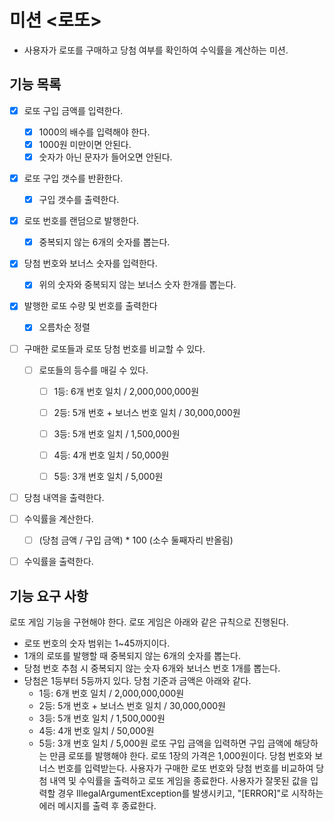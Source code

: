 # 미션 <로또>
 - 사용자가 로또를 구매하고 당첨 여부를 확인하여 수익률을 계산하는 미션.

## 기능 목록

- [x] 로또 구입 금액를 입력한다. 
  - [x] 1000의 배수를 입력해야 한다.
  - [x] 1000원 미만이면 안된다. 
  - [x] 숫자가 아닌 문자가 들어오면 안된다.

- [x] 로또 구입 갯수를 반환한다.
  - [x] 구입 갯수를 출력한다.
  
- [x] 로또 번호를 랜덤으로 발행한다. 
  - [x] 중복되지 않는 6개의 숫자를 뽑는다.

- [x] 당첨 번호와 보너스 숫자를 입력한다. 
  - [x] 위의 숫자와 중복되지 않는 보너스 숫자 한개를 뽑는다.

- [x] 발행한 로또 수량 및 번호를 출력한다 
  - [x] 오름차순 정렬

  
- [ ] 구매한 로또들과 로또 당첨 번호를 비교할 수 있다. 
  - [ ] 로또들의 등수를 매길 수 있다. 
    - [ ] 1등: 6개 번호 일치 / 2,000,000,000원
    - [ ] 2등: 5개 번호 + 보너스 번호 일치 / 30,000,000원
    - [ ] 3등: 5개 번호 일치 / 1,500,000원
    - [ ] 4등: 4개 번호 일치 / 50,000원
    - [ ] 5등: 3개 번호 일치 / 5,000원

    
- [ ] 당첨 내역을 출력한다. 


- [ ] 수익률을 계산한다. 
  - [ ] (당첨 금액 / 구입 금액) * 100 (소수 둘째자리 반올림)

- [ ] 수익률을 출력한다.


## 기능 요구 사항
로또 게임 기능을 구현해야 한다. 로또 게임은 아래와 같은 규칙으로 진행된다.

- 로또 번호의 숫자 범위는 1~45까지이다.
- 1개의 로또를 발행할 때 중복되지 않는 6개의 숫자를 뽑는다.
- 당첨 번호 추첨 시 중복되지 않는 숫자 6개와 보너스 번호 1개를 뽑는다.
- 당첨은 1등부터 5등까지 있다. 당첨 기준과 금액은 아래와 같다.
    - 1등: 6개 번호 일치 / 2,000,000,000원
    - 2등: 5개 번호 + 보너스 번호 일치 / 30,000,000원
    - 3등: 5개 번호 일치 / 1,500,000원
    - 4등: 4개 번호 일치 / 50,000원
    - 5등: 3개 번호 일치 / 5,000원
      로또 구입 금액을 입력하면 구입 금액에 해당하는 만큼 로또를 발행해야 한다.
      로또 1장의 가격은 1,000원이다.
      당첨 번호와 보너스 번호를 입력받는다.
      사용자가 구매한 로또 번호와 당첨 번호를 비교하여 당첨 내역 및 수익률을 출력하고 로또 게임을 종료한다.
      사용자가 잘못된 값을 입력할 경우 IllegalArgumentException를 발생시키고, "[ERROR]"로 시작하는 에러 메시지를 출력 후 종료한다.